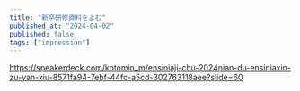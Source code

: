 ```yaml
---
title: "新卒研修資料をよむ"
published_at: "2024-04-02"
published: false
tags: ["impression"]
---
```




https://speakerdeck.com/kotomin_m/ensiniaji-chu-2024nian-du-ensiniaxin-zu-yan-xiu-8571fa94-7ebf-44fc-a5cd-302763118aee?slide=60